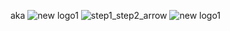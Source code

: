 aka
![new logo1](https://user-images.githubusercontent.com/53274246/99926303-3d676600-2d67-11eb-8eed-cbf1e8c1c248.png)
![step1_step2_arrow](https://user-images.githubusercontent.com/53274246/99926730-ae5b4d80-2d68-11eb-905d-30cf479af2d7.png)
![new logo1](https://user-images.githubusercontent.com/53274246/99926303-3d676600-2d67-11eb-8eed-cbf1e8c1c248.png)
